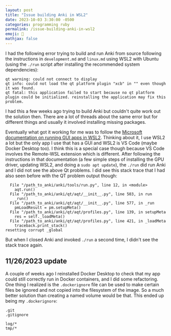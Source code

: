 ```yaml
---
layout: post
title: "Issue building Anki in WSL2"
date: 2023-10-03 3:30:00 -0500
categories: programming ruby
permalink: /issue-building-anki-in-wsl2
emoji: 👻
mathjax: false
---
```


I had the following error trying to build and run Anki from source following the instructions in `development.md` and `linux.md` using WSL2 with Ubuntu (using the `./run` script after installing the recommended system dependencies):

```
qt warning: could not connect to display
qt info: could not load the qt platform plugin "xcb" in "" even though it was found.
qt fatal: this application failed to start because no qt platform plugin could be initialized. reinstalling the application may fix this problem.
```

I had this a few weeks ago trying to build Anki but couldn't quite work out the solution then. There are a lot of threads about the same error but for different things and usually it involved installing missing packages.

Eventually what got it working for me was to follow the [Microsoft documentation on running GUI apps in WSL2](https://learn.microsoft.com/en-us/windows/wsl/tutorials/gui-apps). Thinking about it, I use WSL2 a lot but the only app I use that has a GUI and WSL2 is VS Code (maybe Docker Desktop too). I think this is a special case though because VS Code involves the Remote-WSL extension which is different. After following the instructions in that documentation (a few simple steps of installing the GPU driver, updating WSL2, and doing a `sudo apt update`), the `./run` did run Anki and I did not see the above Qt problems. I did see this stack trace that I had also seen before with the QT problem output though:

```
  File "/path_to_anki/anki/tools/run.py", line 12, in <module>
    aqt.run()
  File "/path_to_anki/anki/qt/aqt/__init__.py", line 503, in run
    _run()
  File "/path_to_anki/anki/qt/aqt/__init__.py", line 577, in _run
    pmLoadResult = pm.setupMeta()
  File "/path_to_anki/anki/qt/aqt/profiles.py", line 139, in setupMeta
    res = self._loadMeta()
  File "/path_to_anki/anki/qt/aqt/profiles.py", line 421, in _loadMeta
    traceback.print_stack()
resetting corrupt _global
```

But when I closed Anki and invoked `./run` a second time, I didn't see the stack trace again.

## 11/26/2023 update

A couple of weeks ago I reinstalled Docker Desktop to check that my app could still correctly run in Docker containers, and I did some refactoring. One thing I realized is  the `.dockerignore` file can be used to make certain files be ignored and not copied into the filesystem of the image. So a much better solution than creating a named volume would be that. This ended up being my `.dockerignore`:

```
.git
.gitignore

log/*
tmp/*
```